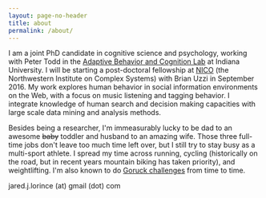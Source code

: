 ```yaml
---
layout: page-no-header
title: about
permalink: /about/
---
```


I am a joint PhD candidate in cognitive science and psychology, working with Peter Todd in the [Adaptive Behavior and Cognition Lab](http://www.indiana.edu/~abcwest/pmwiki/pmwiki.php) at Indiana University. I will be starting a post-doctoral fellowship at [NICO](https://www.nico.northwestern.edu/) (the Northwestern Institute on Complex Systems) with Brian Uzzi in September 2016. My work explores human behavior in social information environments on the Web, with a focus on music listening and tagging behavior. I integrate knowledge of human search and decision making capacities with large scale data mining and analysis methods.

Besides being a researcher, I'm immeasurably lucky to be dad to an awesome <strike>baby</strike> toddler and husband to an amazing wife. Those three full-time jobs don't leave too much time left over, but I still try to stay busy as a multi-sport athlete. I spread my time across running, cycling (historically on the road, but in recent years mountain biking has taken priority), and weightlifting. I'm also known to do <a href="https://www.goruck.com/challenge">Goruck challenges</a> from time to time.

jared.j.lorince (at) gmail (dot) com

